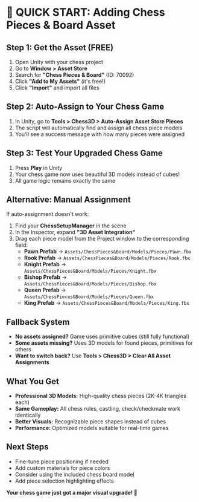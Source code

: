# 🎯 QUICK START: Adding Chess Pieces & Board Asset

## Step 1: Get the Asset (FREE)
1. Open Unity with your chess project
2. Go to **Window > Asset Store**
3. Search for **"Chess Pieces & Board"** (ID: 70092)
4. Click **"Add to My Assets"** (it's free!)
5. Click **"Import"** and import all files

## Step 2: Auto-Assign to Your Chess Game
1. In Unity, go to **Tools > Chess3D > Auto-Assign Asset Store Pieces**
2. The script will automatically find and assign all chess piece models
3. You'll see a success message with how many pieces were assigned

## Step 3: Test Your Upgraded Chess Game
1. Press **Play** in Unity
2. Your chess game now uses beautiful 3D models instead of cubes!
3. All game logic remains exactly the same

## Alternative: Manual Assignment
If auto-assignment doesn't work:
1. Find your **ChessSetupManager** in the scene
2. In the Inspector, expand **"3D Asset Integration"**
3. Drag each piece model from the Project window to the corresponding field:
   - **Pawn Prefab** → `Assets/ChessPieces&Board/Models/Pieces/Pawn.fbx`
   - **Rook Prefab** → `Assets/ChessPieces&Board/Models/Pieces/Rook.fbx`
   - **Knight Prefab** → `Assets/ChessPieces&Board/Models/Pieces/Knight.fbx`
   - **Bishop Prefab** → `Assets/ChessPieces&Board/Models/Pieces/Bishop.fbx`
   - **Queen Prefab** → `Assets/ChessPieces&Board/Models/Pieces/Queen.fbx`
   - **King Prefab** → `Assets/ChessPieces&Board/Models/Pieces/King.fbx`

## Fallback System
- **No assets assigned?** Game uses primitive cubes (still fully functional)
- **Some assets missing?** Uses 3D models for found pieces, primitives for others
- **Want to switch back?** Use **Tools > Chess3D > Clear All Asset Assignments**

## What You Get
- **Professional 3D Models:** High-quality chess pieces (2K-4K triangles each)
- **Same Gameplay:** All chess rules, castling, check/checkmate work identically
- **Better Visuals:** Recognizable piece shapes instead of cubes
- **Performance:** Optimized models suitable for real-time games

## Next Steps
- Fine-tune piece positioning if needed
- Add custom materials for piece colors
- Consider using the included chess board model
- Add piece selection highlighting effects

**Your chess game just got a major visual upgrade! 🎉**
